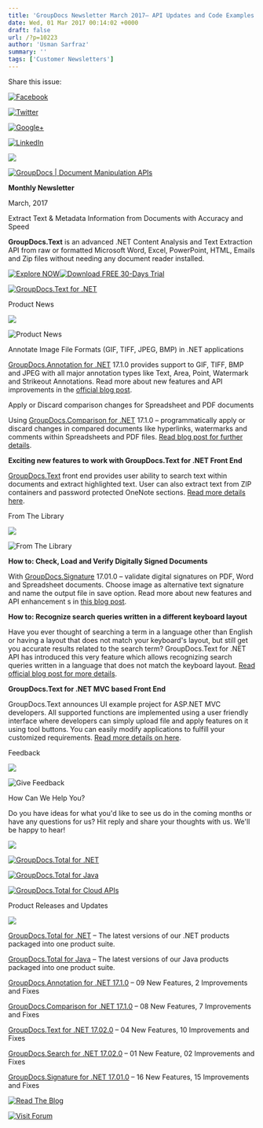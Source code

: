 ```yaml
---
title: 'GroupDocs Newsletter March 2017– API Updates and Code Examples'
date: Wed, 01 Mar 2017 00:14:02 +0000
draft: false
url: /?p=10223
author: 'Usman Sarfraz'
summary: ''
tags: ['Customer Newsletters']
---
```


Share this issue:

[![Facebook](https://www.aspose.com/Images/Newsletter/facebook-Icon.png)](https://web.facebook.com/GroupDocsApp/)

[![Twitter](https://www.aspose.com/Images/Newsletter/twitter-Icon.png)](https://twitter.com/GroupDocs)

[![Google+](https://www.aspose.com/Images/Newsletter/googlePlus-Icon.png)](https://plus.google.com/u/0/b/103611049630322465740/+GroupDocs/)

[![LinkedIn](https://www.aspose.com/Images/Newsletter/linkedIn-Icon.png)](https://www.linkedin.com/company/2464175)

![](https://www.aspose.com/Images/Newsletter/separator-690px.png)

[![GroupDocs | Document Manipulation APIs](https://www.groupdocs.com/email/logo-white.png)](https://www.groupdocs.com/)

**Monthly Newsletter**

March, 2017

Extract Text & Metadata Information from Documents with Accuracy and Speed

**GroupDocs.Text** is an advanced .NET Content Analysis and Text Extraction API from raw or formatted Microsoft Word, Excel, PowerPoint, HTML, Emails and Zip files without needing any document reader installed.

[![Explore NOW](https://www.groupdocs.com/email/mar-2017/advertActionButton-explore-gd.png "Explore NOW")](https://www.groupdocs.com/products/text?utm_source=nl&utm_campaign=nl-mar17&utm_medium=link)[![Download FREE 30-Days Trial](https://www.groupdocs.com/email/mar-2017/advertActionButton-free.png "Download FREE 30-Days Trial")](https://downloads.groupdocs.com/text/net?utm_source=nl&utm_campaign=nl-mar17&utm_medium=link)

[![GroupDocs.Text for .NET](https://www.groupdocs.com/email/mar-2017/advertGraphics.png "GroupDocs.Text for .NET")](https://www.groupdocs.com/products/text?utm_source=nl&utm_campaign=nl-mar17&utm_medium=link)

Product News

![](https://www.aspose.com/Images/Newsletter/separator-630px.png)

![Product News](https://www.aspose.com/Images/Newsletter/productNews-Icon.png)

Annotate Image File Formats (GIF, TIFF, JPEG, BMP) in .NET applications

[GroupDocs.Annotation for .NET](https://www.groupdocs.com/products/annotation/net?utm_source=nl&utm_campaign=nl-mar17&utm_medium=link) 17.1.0 provides support to GIF, TIFF, BMP and JPEG with all major annotation types like Text, Area, Point, Watermark and Strikeout Annotations. Read more about new features and API improvements in the [official blog post](https://blog.groupdocs.com/2017/02/annotate-gif-tiff-bmp-jpeg-groupdocs.annotation-.net-16.12.0/?utm_source=nl&utm_campaign=nl-mar17&utm_medium=link).

Apply or Discard comparison changes for Spreadsheet and PDF documents

Using [GroupDocs.Comparison for .NET](https://www.groupdocs.com/products/comparison/net?utm_source=nl&utm_campaign=nl-mar17&utm_medium=link) 17.1.0 – programmatically apply or discard changes in compared documents like hyperlinks, watermarks and comments within Spreadsheets and PDF files. [Read blog post for further details](https://blog.groupdocs.com/2017/02/apply-discard-comparison-changes-groupdocs.comparison-.net-api-v17.1.0/?utm_source=nl&utm_campaign=nl-mar17&utm_medium=link).

**Exciting new features to work with GroupDocs.Text for .NET Front End**

[GroupDocs.Text](https://www.groupdocs.com/products/text/net?utm_source=nl&utm_campaign=nl-mar17&utm_medium=link) front end provides user ability to search text within documents and extract highlighted text. User can also extract text from ZIP containers and password protected OneNote sections. [Read more details here](https://blog.groupdocs.com/2017/02/introducing-new-features-groupdocs.text-frontend/?utm_source=nl&utm_campaign=nl-mar17&utm_medium=link).

From The Library

![](https://www.aspose.com/Images/Newsletter/separator-630px.png)

![From The Library](https://www.aspose.com/Images/Newsletter/fromLibrary-Icon.png)

**How to: Check, Load and Verify Digitally Signed Documents**

With [GroupDocs.Signature](https://www.groupdocs.com/products/signature/net?utm_source=nl&utm_campaign=nl-mar17&utm_medium=link) 17.01.0 – validate digital signatures on PDF, Word and Spreadsheet documents. Choose image as alternative text signature and name the output file in save option. Read more about new features and API enhancement s in [this blog post](https://blog.groupdocs.com/2017/02/digital-signature-validation-options-introduced-groupdocs.signature-.net-17.01.0/?utm_source=nl&utm_campaign=nl-mar17&utm_medium=link).

**How to: Recognize search queries written in a different keyboard layout**

Have you ever thought of searching a term in a language other than English or having a layout that does not match your keyboard's layout, but still get you accurate results related to the search term? GroupDocs.Text for .NET API has introduced this very feature which allows recognizing search queries written in a language that does not match the keyboard layout. [Read official blog post for more details](https://blog.groupdocs.com/2017/02/groupdocs.search-.net-17.02-release/?utm_source=nl&utm_campaign=nl-mar17&utm_medium=link).

**GroupDocs.Text for .NET MVC based Front End**

GroupDocs.Text announces UI example project for ASP.NET MVC developers. All supported functions are implemented using a user friendly interface where developers can simply upload file and apply features on it using tool buttons. You can easily modify applications to fulfill your customized requirements. [Read more details on here](https://blog.groupdocs.com/2017/02/releasing-new-groupdocs.text-mvc-front-end/?utm_source=nl&utm_campaign=nl-mar17&utm_medium=link).

Feedback

![](https://www.aspose.com/Images/Newsletter/separator-630px.png)

![Give Feedback](https://www.aspose.com/Images/Newsletter/giveFeedback-Icon.png)

How Can We Help You?

Do you have ideas for what you'd like to see us do in the coming months or have any questions for us? Hit reply and share your thoughts with us. We'll be happy to hear!

![](https://www.aspose.com/Images/Newsletter/separator-630px.png)

[![GroupDocs.Total for .NET](https://www.groupdocs.com/email/sep-2016/dotNet-Icon.png)](https://www.groupdocs.com/products/total/net?utm_source=nl&utm_campaign=nl-mar17&utm_medium=link)

[![GroupDocs.Total for Java](https://www.groupdocs.com/email/sep-2016/java-Icon.png)](https://www.groupdocs.com/products/total/java?utm_source=nl&utm_campaign=nl-mar17&utm_medium=link)

[![GroupDocs.Total for Cloud APIs](https://www.groupdocs.com/email/sep-2016/cloudApi-Icon.png)](https://www.groupdocs.com/products/total/cloud?utm_source=nl&utm_campaign=nl-mar17&utm_medium=link)

Product Releases and Updates

![](https://www.aspose.com/Images/Newsletter/separator-630px.png)

[GroupDocs.Total for .NET](https://downloads.groupdocs.com/total/net?utm_source=nl&utm_campaign=nl-mar17&utm_medium=link) – The latest versions of our .NET products packaged into one product suite.

[GroupDocs.Total for Java](https://downloads.groupdocs.com/total/java?utm_source=nl&utm_campaign=nl-mar17&utm_medium=link) – The latest versions of our Java products packaged into one product suite.

[GroupDocs.Annotation for .NET 17.1.0](https://blog.groupdocs.com/2017/02/annotate-gif-tiff-bmp-jpeg-groupdocs.annotation-.net-16.12.0/?utm_source=nl&utm_campaign=nl-mar17&utm_medium=link) – 09 New Features, 2 Improvements and Fixes

[GroupDocs.Comparison for .NET 17.1.0](https://blog.groupdocs.com/2017/02/apply-discard-comparison-changes-groupdocs.comparison-.net-api-v17.1.0/?utm_source=nl&utm_campaign=nl-mar17&utm_medium=link) – 08 New Features, 7 Improvements and Fixes

[GroupDocs.Text for .NET 17.02.0](https://blog.groupdocs.com/2017/02/introducing-new-features-groupdocs.text-frontend/?utm_source=nl&utm_campaign=nl-mar17&utm_medium=link) – 04 New Features, 10 Improvements and Fixes

[GroupDocs.Search for .NET 17.02.0](https://blog.groupdocs.com/2017/02/groupdocs.search-.net-17.02-release/?utm_source=nl&utm_campaign=nl-mar17&utm_medium=link) – 01 New Feature, 02 Improvements and Fixes

[GroupDocs.Signature for .NET 17.01.0](https://blog.groupdocs.com/2017/02/digital-signature-validation-options-introduced-groupdocs.signature-.net-17.01.0/?utm_source=nl&utm_campaign=nl-mar17&utm_medium=link) – 16 New Features, 15 Improvements and Fixes

[![Read The Blog](https://www.aspose.com/Images/Newsletter/readBlog-ActionButton.png)](https://blog.groupdocs.com/?utm_source=nl&utm_campaign=nl-mar17&utm_medium=link)

[![Visit Forum](https://www.aspose.com/Images/Newsletter/visitForum-ActionButton.png)](http://www.groupdocs.com/community/forums/default.aspx?utm_source=nl&utm_campaign=nl-mar17&utm_medium=link)



